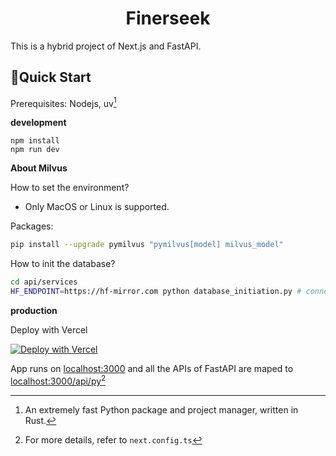 <h1 align="center">Finerseek</h1>

This is a hybrid project of Next.js and FastAPI.

## 🚀Quick Start

Prerequisites: Nodejs, uv[^1]

**development**

```shell
npm install
npm run dev
```

**About Milvus**

How to set the environment?   
- Only MacOS or Linux is supported.  

Packages:
```bash
pip install --upgrade pymilvus "pymilvus[model] milvus_model"
```

How to init the database?
```bash
cd api/services
HF_ENDPOINT=https://hf-mirror.com python database_initiation.py # connect to HuggingFace mirror server
```

**production**

Deploy with Vercel

[![Deploy with Vercel](https://vercel.com/button)](https://vercel.com)

App runs on [localhost:3000](localhost:3000) and all the APIs of FastAPI are maped to [localhost:3000/api/py](localhost:3000/api/py)[^2]

[^1]: An extremely fast Python package and project manager, written in Rust.
[^2]: For more details, refer to `next.config.ts`

